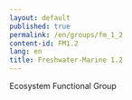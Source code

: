 ```yaml
---
layout: default
published: true
permalink: /en/groups/fm_1_2
content-id: FM1.2
lang: en
title: Freshwater-Marine 1.2
---
```


Ecosystem Functional Group
